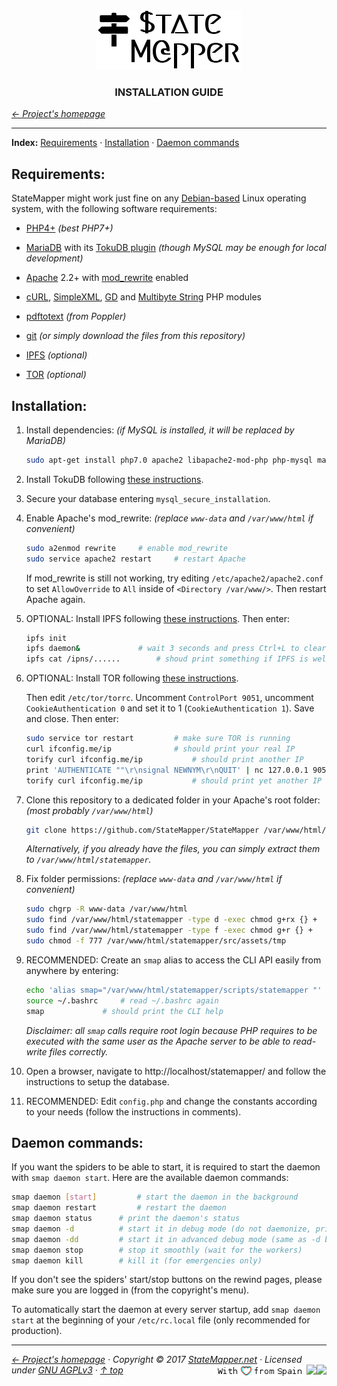 <div align="center" id="top">
	<a href="https://github.com/StateMapper/StateMapper#top" title="Go to the project's homepage"><img src="../logo/logo-manuals.png" /></a><br>
	<h3 align="center">INSTALLATION GUIDE</h3>
</div>

*[&larr; Project's homepage](https://github.com/StateMapper/StateMapper#top)*

-----


**Index:** [Requirements](#requirements) · [Installation](#installation) · [Daemon commands](#daemon-commands)


## Requirements:

StateMapper might work just fine on any [Debian-based](https://www.debian.org/derivatives/) Linux operating system, with the following software requirements:

* [PHP4+](http://php.net/) *(best PHP7+)*
* [MariaDB](https://mariadb.com/) with its [TokuDB plugin](https://mariadb.com/kb/en/library/tokudb/) *(though MySQL may be enough for local development)*
* [Apache](https://httpd.apache.org/) 2.2+ with [mod_rewrite](http://httpd.apache.org/docs/current/mod/mod_rewrite.html) enabled
* [cURL](http://php.net/manual/en/intro.curl.php), [SimpleXML](http://php.net/manual/en/book.simplexml.php), [GD](http://php.net/manual/es/book.image.php) and [Multibyte String](http://php.net/manual/en/book.mbstring.php) PHP modules
* [pdftotext](https://poppler.freedesktop.org/) *(from Poppler)*
* [git](https://git-scm.com/docs/gittutorial) *(or simply download the files from this repository)*

* [IPFS](https://ipfs.io/ "InterPlanetary File System") *(optional)*
* [TOR](https://www.torproject.org/ "The TOR Project") *(optional)*


## Installation:

1. Install dependencies: *(if MySQL is installed, it will be replaced by MariaDB)*
   ```bash
   sudo apt-get install php7.0 apache2 libapache2-mod-php php-mysql mariadb-plugin-tokudb php-mcrypt curl php-curl php-mbstring php-xml php-gd poppler-utils git
   ```
2. Install TokuDB following [these instructions](https://mariadb.com/kb/en/library/enabling-tokudb/). 

3. Secure your database entering ```mysql_secure_installation```.

4. Enable Apache's mod_rewrite: *(replace ```www-data``` and ```/var/www/html``` if convenient)*
   ```bash
   sudo a2enmod rewrite		# enable mod_rewrite
   sudo service apache2 restart 	# restart Apache
   ```
   
   If mod_rewrite is still not working, try editing ```/etc/apache2/apache2.conf``` to set ```AllowOverride``` to ```All``` inside of ```<Directory /var/www/>```. Then restart Apache again.

5. OPTIONAL: Install IPFS following [these instructions](https://ipfs.io/docs/install/). Then enter:

   ```bash
   ipfs init
   ipfs daemon& 			# wait 3 seconds and press Ctrl+L to clear the screen
   ipfs cat /ipns/...... 		# shoud print something if IPFS is well configured
   ```

6. OPTIONAL: Install TOR following [these instructions](https://www.torproject.org/docs/debian.html.en).  
   
   Then edit ```/etc/tor/torrc```. Uncomment ```ControlPort 9051```, uncomment ```CookieAuthentication 0``` and set it to 1 (```CookieAuthentication 1```). Save and close. Then enter:  

   ```bash
   sudo service tor restart	 		# make sure TOR is running
   curl ifconfig.me/ip				# should print your real IP
   torify curl ifconfig.me/ip			# should print another IP
   print 'AUTHENTICATE ""\r\nsignal NEWNYM\r\nQUIT' | nc 127.0.0.1 9051
   torify curl ifconfig.me/ip 			# should print yet another IP
   ```

7. Clone this repository to a dedicated folder in your Apache's root folder: *(most probably ```/var/www/html```)*

   ```bash
   git clone https://github.com/StateMapper/StateMapper /var/www/html/statemapper
   ```
   *Alternatively, if you already have the files, you can simply extract them to ```/var/www/html/statemapper```.*


8. Fix folder permissions: *(replace ```www-data``` and ```/var/www/html``` if convenient)*
   ```bash
   sudo chgrp -R www-data /var/www/html
   sudo find /var/www/html/statemapper -type d -exec chmod g+rx {} +
   sudo find /var/www/html/statemapper -type f -exec chmod g+r {} +
   sudo chmod -f 777 /var/www/html/statemapper/src/assets/tmp
   ```
   
9. RECOMMENDED: Create an ```smap``` alias to access the CLI API easily from anywhere by entering:

   ```bash 
   echo 'alias smap="/var/www/html/statemapper/scripts/statemapper "' >> ~/.bashrc
   source ~/.bashrc		# read ~/.bashrc again
   smap				# should print the CLI help
   ```
   
   *Disclaimer: all ```smap``` calls require root login because PHP requires to be executed with the same user as the Apache server to be able to read-write files correctly.*

10. Open a browser, navigate to http://localhost/statemapper/ and follow the instructions to setup the database.

11. RECOMMENDED: Edit ```config.php``` and change the constants according to your needs (follow the instructions in comments).


## Daemon commands:

If you want the spiders to be able to start, it is required to start the daemon with ```smap daemon start```. Here are the available daemon commands:

```bash
smap daemon [start] 		# start the daemon in the background
smap daemon restart 		# restart the daemon
smap daemon status 		# print the daemon's status
smap daemon -d 			# start it in debug mode (do not daemonize, print information)
smap daemon -dd 		# start it in advanced debug mode (same as -d but printing SQL queries too)
smap daemon stop 		# stop it smoothly (wait for the workers)
smap daemon kill 		# kill it (for emergencies only)
```

If you don't see the spiders' start/stop buttons on the rewind pages, please make sure you are logged in (from the copyright's menu).

To automatically start the daemon at every server startup, add ```smap daemon start``` at the beginning of your ```/etc/rc.local``` file (only recommended for production).



-----

*[&larr; Project's homepage](https://github.com/StateMapper/StateMapper#top) · Copyright &copy; 2017 [StateMapper.net](https://statemapper.net) · Licensed under [GNU AGPLv3](../../LICENSE) · [&uarr; top](#top)* <img src="[![Bitbucket issues](https://img.shields.io/bitbucket/issues/atlassian/python-bitbucket.svg?style=social" align="right" /> <img src="http://hits.dwyl.com/StateMapper/StateMapper.svg?style=flat-square" align="right" /><img src="/documentation/badges/love.png" align="right" />

